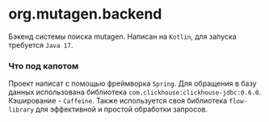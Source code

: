 # org.mutagen.backend
Бэкенд системы поиска mutagen. 
Написан на `Kotlin`, для запуска требуется `Java 17`.

### Что под капотом
Проект написат с помощью фреймворка `Spring`. 
Для обращения в базу данных использована библиотека `com.clickhouse:clickhouse-jdbc:0.6.0`.
Кэширование - `Caffeine`.
Также используется своя библиотека `flow-library` для эффективной и простой обработки запросов.
